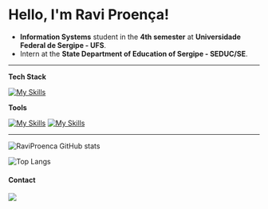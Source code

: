 # Hello, I'm Ravi Proença!

- **Information Systems** student in the **4th semester** at **Universidade Federal de Sergipe - UFS**.
- Intern at the **State Department of Education of Sergipe - SEDUC/SE**.


---

**Tech Stack**

[![My Skills](https://skillicons.dev/icons?i=html,css,js,express,react,java,c#)](https://skillicons.dev)

**Tools**

[![My Skills](https://skillicons.dev/icons?i=vscode,nodejs,postman)](https://skillicons.dev)
[![My Skills](https://skillicons.dev/icons?i=mongo,firebase)](https://skillicons.dev)

---

![RaviProenca GitHub stats](https://github-readme-stats.vercel.app/api?username=raviproenca&show_icons=true&theme=tokyonight)

![Top Langs](https://github-readme-stats.vercel.app/api/top-langs/?username=raviproenca&langs_count=8&theme=tokyonight)
#### Contact

<a href="https://www.linkedin.com/in/raviproenca"><img src="https://img.shields.io/badge/LinkedIn-0077B5?style=for-the-badge&logo=linkedin&logoColor=white" target="_blank"></a>

